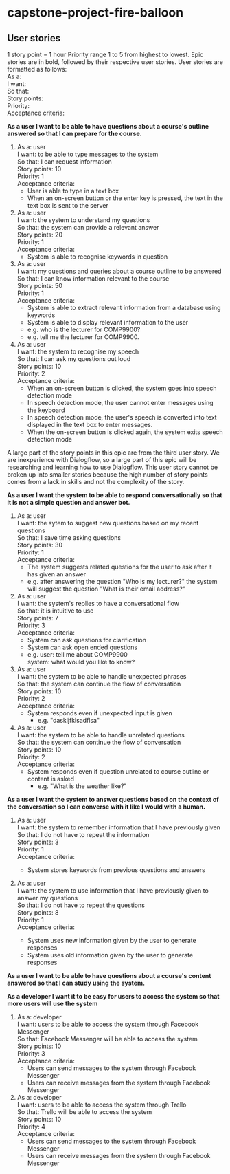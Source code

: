 # capstone-project-fire-balloon

## User stories
1 story point = 1 hour
Priority range 1 to 5 from highest to lowest.
Epic stories are in bold, followed by their respective user stories.
User stories are formatted as follows: <br>
   As a: <br>
   I want: <br>
   So that: <br>
   Story points: <br>
   Priority: <br>
   Acceptance criteria: <br>

**As a user I want to be able to have questions about a course's outline answered so that I can prepare for the course.**
1. As a: user<br>
   I want: to be able to type messages to the system<br>
   So that: I can request information<br>
   Story points: 10<br>
   Priority: 1<br>
   Acceptance criteria: <br>
   - User is able to type in a text box
   - When an on-screen button or the enter key is pressed, the text in the text box is sent to the server
2. As a: user<br>
   I want: the system to understand my questions<br>
   So that: the system can provide a relevant answer<br>
   Story points: 20<br>
   Priority: 1<br>
   Acceptance criteria: <br>
   - System is able to recognise keywords in question
3. As a: user<br>
   I want: my questions and queries about a course outline to be answered<br>
   So that: I can know information relevant to the course<br>
   Story points: 50<br>
   Priority: 1<br>
   Acceptance criteria: <br>
   - System is able to extract relevant information from a database using keywords
   - System is able to display relevant information to the user
   - e.g. who is the lecturer for COMP9900?
   - e.g. tell me the lecturer for COMP9900.
4. As a: user<br>
   I want: the system to recognise my speech<br>
   So that: I can ask my questions out loud<br>
   Story points: 10<br>
   Priority: 2<br>
   Acceptance criteria: <br>
   - When an on-screen button is clicked, the system goes into speech detection mode
   - In speech detection mode, the user cannot enter messages using the keyboard
   - In speech detection mode, the user's speech is converted into text displayed in the text box to enter messages.
   - When the on-screen button is clicked again, the system exits speech detection mode

A large part of the story points in this epic are from the third user story. We are inexperience with Dialogflow, so a large part of this epic will be researching and learning how to use Dialogflow. This user story cannot be broken up into smaller stories because the high number of story points comes from a lack in skills and not the complexity of the story.

**As a user I want the system to be able to respond conversationally so that it is not a simple question and answer bot.**
1. As a: user<br>
   I want: the sytem to suggest new questions based on my recent questions<br>
   So that: I save time asking questions<br>
   Story points: 30<br>
   Priority: 1<br>
   Acceptance criteria: <br>
   - The system suggests related questions for the user to ask after it has given an answer
   - e.g. after answering the question "Who is my lecturer?" the system will suggest the question "What is their email address?"
2. As a: user<br>
   I want: the system's replies to have a conversational flow<br>
   So that: it is intuitive to use<br>
   Story points: 7<br>
   Priority: 3<br>
   Acceptance criteria: <br>
   - System can ask questions for clarification
   - System can ask open ended questions
   - e.g. user: tell me about COMP9900<br>
     system: what would you like to know?
3. As a: user<br>
   I want: the system to be able to handle unexpected phrases<br>
   So that: the system can continue the flow of conversation<br>
   Story points: 10<br>
   Priority: 2<br>
   Acceptance criteria: <br>
   - System responds even if unexpected input is given
      - e.g. "daskljfklsadflsa"
4. As a: user<br>
   I want: the system to be able to handle unrelated questions<br>
   So that: the system can continue the flow of conversation<br>
   Story points: 10<br>
   Priority: 2<br>
   Acceptance criteria: <br>
   - System responds even if question unrelated to course outline or content is asked
      - e.g. "What is the weather like?"

**As a user I want the system to answer questions based on the context of the conversation so I can converse with it like I would with a human.**
1. As a: user<br>
   I want: the system to remember information that I have previously given<br>
   So that: I do not have to repeat the information<br>
   Story points: 3<br>
   Priority: 1<br>
   Acceptance criteria: <br>
   - System stores keywords from previous questions and answers

2. As a: user<br>
   I want: the system to use information that I have previously given to answer my questions<br>
   So that: I do not have to repeat the questions<br>
   Story points: 8<br>
   Priority: 1<br>
   Acceptance criteria: <br>
   - System uses new information given by the user to generate responses
   - System uses old information given by the user to generate responses

**As a user I want to be able to have questions about a course's content answered so that I can study using the system.**

**As a developer I want it to be easy for users to access the system so that more users will use the system**
1. As a: developer<br>
   I want: users to be able to access the system through Facebook Messenger<br>
   So that: Facebook Messenger will be able to access the system<br>
   Story points: 10<br>
   Priority: 3<br>
   Acceptance criteria: <br>
   - Users can send messages to the system through Facebook Messenger
   - Users can receive messages from the system through Facebook Messenger
2. As a: developer<br>
   I want: users to be able to access the system through Trello<br>
   So that: Trello will be able to access the system<br>
   Story points: 10<br>
   Priority: 4<br>
   Acceptance criteria: <br>
   - Users can send messages to the system through Facebook Messenger
   - Users can receive messages from the system through Facebook Messenger